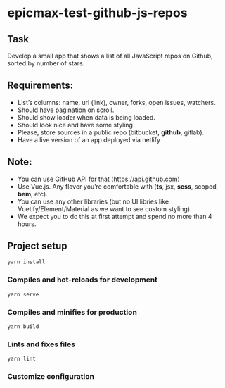 # epicmax-test-github-js-repos

## Task
Develop a small app that shows a list of all JavaScript repos on Github, sorted by number of stars.

## Requirements:
* List’s columns: name, url (link), owner, forks, open issues, watchers. 
* Should have pagination on scroll.
* Should show loader when data is being loaded. 
* Should look nice and have some styling.
* Please, store sources in a public repo (bitbucket, **github**, gitlab).
* Have a live version of an app deployed via netlify

## Note:
* You can use GitHub API for that (https://api.github.com)
* Use Vue.js. Any flavor you’re comfortable with (**ts**, jsx, **scss**, scoped, **bem**, etc).
* You can use any other libraries (but no UI libries like Vuetify/Element/Material as we want to see custom styling).
* We expect you to do this at first attempt and spend no more than 4 hours.


## Project setup
```
yarn install
```
### Compiles and hot-reloads for development
```
yarn serve
```
### Compiles and minifies for production
```
yarn build
```
### Lints and fixes files
```
yarn lint
```
### Customize configuration
